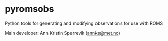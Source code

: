 # pyromsobs
Python tools for generating and modifying observations for use with ROMS

Main developer: Ann Kristin Sperrevik (annks@met.no)
